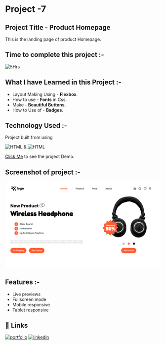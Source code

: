
# Project -7 


## Project Title - Product Homepage
This is the landing page of product Homepage.

##  Time to complete this project :-
![5Hrs](https://img.shields.io/badge/5-Hrs-green)


## What I have Learned in this Project :-

- Layout Making Using - **Flexbox**.
- How to use - **Fonts** in Css.
- Make - **Beautiful Buttons**.
- How to Use of - **Badges**.


## Technology Used :-

Project  built from using

![HTML](https://img.shields.io/badge/HTML-green) 
&
![HTML](https://img.shields.io/badge/CSS-blue)

[Click Me](https://regal-cranachan-c8143b.netlify.app) to see the project Demo.



## Screenshot of  project :-
![screenshot](./screenshot-07.png)




## Features :-

- Live previews
- Fullscreen mode
- Mobile responsive
- Tablet responsive



## 🔗 Links
[![portfolio](https://img.shields.io/badge/my_portfolio-000?style=for-the-badge&logo=ko-fi&logoColor=white)]()
[![linkedin](https://img.shields.io/badge/linkedin-0A66C2?style=for-the-badge&logo=linkedin&logoColor=white)](https://www.linkedin.com/in/khushal-shimpi-8a8685201/)
